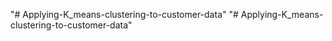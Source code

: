 "# Applying-K_means-clustering-to-customer-data" 
"# Applying-K_means-clustering-to-customer-data" 
